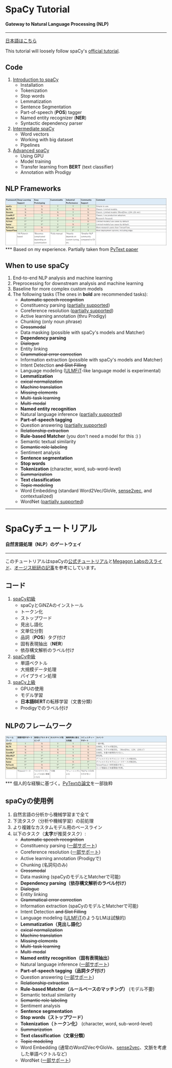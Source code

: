 # SpaCy Tutorial 
#### Gateway to Natural Language Processing (**NLP**)
------------ 

[日本語はこちら](#spacyチュートリアル)  


This tutorial will loosely follow spaCy's [official tutorial](https://course.spacy.io/).  

## Code  
1. [Introduction to spaCy](https://github.com/yuibi/spacy_tutorial/blob/master/code/01_intro_to_spacy.ipynb)  
    - Installation  
    - Tokenization  
    - Stop words  
    - Lemmatization  
    - Sentence Segmentation  
    - Part-of-speech (**POS**) tagger  
    - Named entity recognizer (**NER**)  
    - Syntactic dependency parser  
2. [Intermediate spaCy](https://github.com/yuibi/spacy_tutorial/blob/master/code/02_intermediate_spacy.ipynb)  
    - Word vectors  
    - Working with big dataset  
    - Pipelines  
3. [Advanced spaCy](https://github.com/yuibi/spacy_tutorial/blob/master/code/03_advanced_spacy.ipynb)  
    - Using GPU  
    - Model training  
    - Transfer learning from **BERT** (text classifier)  
    - Annotation with Prodigy  

## NLP Frameworks  
![nlp_frameworks](img/nlp_frameworks.png)  
*** Based on my experience. Partially taken from [PyText paper](https://arxiv.org/abs/1812.08729)  

## When to use spaCy  
1. End-to-end NLP analysis and machine learning  
2. Preprocessing for downstream analysis and machine learning  
3. Baseline for more complex custom models  
4. The following tasks (The ones in **bold** are recommended tasks):  
    - ~~Automatic speech recognition~~  
    - Constituency parsing ([partially supported](https://spacy.io/universe/project/self-attentive-parser))  
    - Coreference resolution ([partially supported](https://cs.stanford.edu/people/kevclark/resources/clark-manning-emnlp2016-deep.pdf))  
    - Active learning annotation (thru Prodigy)  
    - Chunking (only noun phrase)  
    - ~~Crossmodal~~  
    - Data masking (possible with spaCy's models and Matcher)  
    - **Dependency parsing**  
    - ~~Dialogue~~  
    - Entity linking  
    - ~~Grammatical error correction~~  
    - Information extraction (possible with spaCy's models and Matcher)  
    - Intent Detection ~~and Slot Filling~~  
    - Language modeling ([ULMFiT](https://arxiv.org/abs/1801.06146)-like language model is experimental)  
    - **Lemmatization**  
    - ~~exical normalization~~  
    - ~~Machine translation~~  
    - ~~Missing elements~~  
    - ~~Multi-task learning~~  
    - ~~Multi-modal~~  
    - **Named entity recognition**  
    - Natural language inference ([partially supported](https://github.com/explosion/spaCy/tree/master/examples/keras_parikh_entailment))  
    - **Part-of-speech tagging**  
    - Question answering ([partially supported](https://spacy.io/universe/project/adam_qas))  
    - ~~Relationship extraction~~  
    - **Rule-based Matcher** (you don't need a model for this :) )  
    - Semantic textual similarity  
    - ~~Semantic role labeling~~  
    - Sentiment analysis  
    - **Sentence segmentation**  
    - **Stop words**  
    - **Tokenization** (character, word, sub-word-level)  
    - ~~Summarization~~  
    - **Text classification**  
    - ~~Topic modeling~~  
    - Word Embedding (standard Word2Vec/GloVe, [sense2vec](https://arxiv.org/abs/1511.06388), and contextualized)  
    - WordNet ([partially supported](https://spacy.io/universe/project/spacy-wordnet))  

------------  

# SpaCyチュートリアル  
#### 自然言語処理（**NLP**）のゲートウェイ  
------------  

このチュートリアルはspaCyの[公式チュートリアル](https://course.spacy.io/)と[Megagon Labsのスライド](https://www.slideshare.net/MegagonLabs/ginza-cabocha-udpipe-stanford-nlp)、[オージス総研の記事](https://www.ogis-ri.co.jp/otc/hiroba/technical/similar-document-search/part4.html)を参考にしています。  

## コード  
1. [spaCy初級](https://github.com/yuibi/spacy_tutorial/blob/master/code/ja_01_intro_to_spacy.ipynb)   
    - spaCyとGiNZAのインストール  
    - トークン化  
    - ストップワード  
    - 見出し語化  
    - 文単位分割  
    - 品詞（**POS**）タグ付け  
    - 固有表現抽出（**NER**）  
    - 依存構文解析のラベル付け  
2. [spaCy中級](https://github.com/yuibi/spacy_tutorial/blob/master/code/ja_02_intermediate_spacy.ipynb)  
    - 単語ベクトル  
    - 大規模データ処理  
    - パイプライン処理  
3. [spaCy上級](https://github.com/yuibi/spacy_tutorial/blob/master/code/ja_03_advanced_spacy.ipynb)  
    - GPUの使用  
    - モデル学習  
    - **日本語BERT**の転移学習（文書分類）  
    - Prodigyでのラベル付け  

## NLPのフレームワーク  
![nlp_frameworks_ja](img/nlp_frameworks_ja.png)  
*** 個人的な経験に基づく。[PyTextの論文](https://arxiv.org/abs/1812.08729)を一部抜粋  

## spaCyの使用例  
1. 自然言語の分析から機械学習まで全て  
2. 下流タスク（分析や機械学習）の前処理  
3. より複雑なカスタムモデル用のベースライン  
4. 以下のタスク（**太字**が推奨タスク）:  
    - ~~Automatic speech recognition~~  
    - Constituency parsing ([一部サポート](https://spacy.io/universe/project/self-attentive-parser))  
    - Coreference resolution ([一部サポート](https://cs.stanford.edu/people/kevclark/resources/clark-manning-emnlp2016-deep.pdf))  
    - Active learning annotation (Prodigyで)  
    - Chunking (名詞句のみ)  
    - ~~Crossmodal~~  
    - Data masking (spaCyのモデルとMatcherで可能)  
    - **Dependency parsing（依存構文解析のラベル付け）**  
    - ~~Dialogue~~  
    - Entity linking  
    - ~~Grammatical error correction~~  
    - Information extraction (spaCyのモデルとMatcherで可能)  
    - Intent Detection ~~and Slot Filling~~  
    - Language modeling ([ULMFiT](https://arxiv.org/abs/1801.06146)のようなLMは試験的)  
    - **Lemmatization（見出し語化）**  
    - ~~exical normalization~~  
    - ~~Machine translation~~  
    - ~~Missing elements~~  
    - ~~Multi-task learning~~  
    - ~~Multi-modal~~  
    - **Named entity recognition（固有表現抽出）**  
    - Natural language inference ([一部サポート](https://github.com/explosion/spaCy/tree/master/examples/keras_parikh_entailment))  
    - **Part-of-speech tagging（品詞タグ付け）**  
    - Question answering ([一部サポート](https://spacy.io/universe/project/adam_qas))  
    - ~~Relationship extraction~~  
    - **Rule-based Matcher（ルールベースのマッチング）** (モデル不要)  
    - Semantic textual similarity  
    - ~~Semantic role labeling~~  
    - Sentiment analysis  
    - **Sentence segmentation**  
    - **Stop words（ストップワード）**  
    - **Tokenization（トークン化）** (character, word, sub-word-level)  
    - ~~Summarization~~  
    - **Text classification（文章分類）**  
    - ~~Topic modeling~~  
    - Word Embedding (通常のWord2VecやGloVe、[sense2vec](https://arxiv.org/abs/1511.06388)、文脈を考慮した単語ベクトルなど)  
    - WordNet ([一部サポート](https://spacy.io/universe/project/spacy-wordnet))  